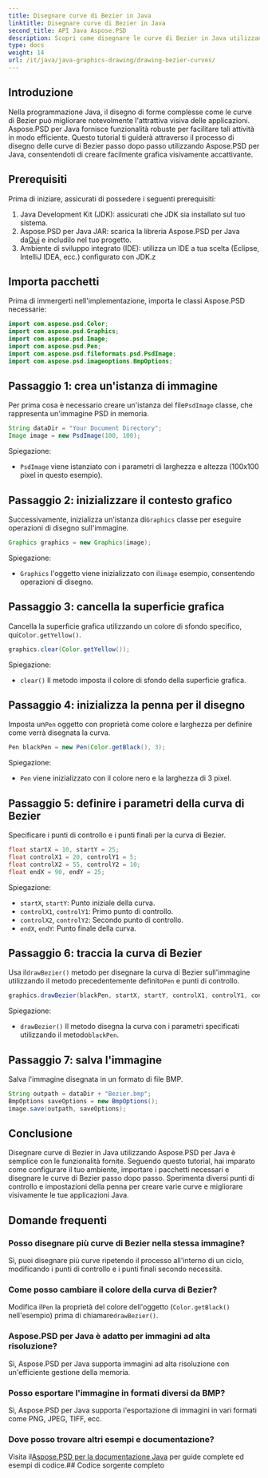 ```yaml
---
title: Disegnare curve di Bezier in Java
linktitle: Disegnare curve di Bezier in Java
second_title: API Java Aspose.PSD
description: Scopri come disegnare le curve di Bezier in Java utilizzando Aspose.PSD per Java. Segui la nostra guida passo passo con esempi di codice.
type: docs
weight: 14
url: /it/java/java-graphics-drawing/drawing-bezier-curves/
---
```

## Introduzione
Nella programmazione Java, il disegno di forme complesse come le curve di Bezier può migliorare notevolmente l'attrattiva visiva delle applicazioni. Aspose.PSD per Java fornisce funzionalità robuste per facilitare tali attività in modo efficiente. Questo tutorial ti guiderà attraverso il processo di disegno delle curve di Bezier passo dopo passo utilizzando Aspose.PSD per Java, consentendoti di creare facilmente grafica visivamente accattivante.
## Prerequisiti
Prima di iniziare, assicurati di possedere i seguenti prerequisiti:
1. Java Development Kit (JDK): assicurati che JDK sia installato sul tuo sistema.
2.  Aspose.PSD per Java JAR: scarica la libreria Aspose.PSD per Java da[Qui](https://releases.aspose.com/psd/java/) e includilo nel tuo progetto.
3. Ambiente di sviluppo integrato (IDE): utilizza un IDE a tua scelta (Eclipse, IntelliJ IDEA, ecc.) configurato con JDK.z
## Importa pacchetti
Prima di immergerti nell'implementazione, importa le classi Aspose.PSD necessarie:
```java
import com.aspose.psd.Color;
import com.aspose.psd.Graphics;
import com.aspose.psd.Image;
import com.aspose.psd.Pen;
import com.aspose.psd.fileformats.psd.PsdImage;
import com.aspose.psd.imageoptions.BmpOptions;
```
## Passaggio 1: crea un'istanza di immagine
 Per prima cosa è necessario creare un'istanza del file`PsdImage` classe, che rappresenta un'immagine PSD in memoria.
```java
String dataDir = "Your Document Directory";
Image image = new PsdImage(100, 100);
```
Spiegazione:
- `PsdImage` viene istanziato con i parametri di larghezza e altezza (100x100 pixel in questo esempio).
## Passaggio 2: inizializzare il contesto grafico
 Successivamente, inizializza un'istanza di`Graphics` classe per eseguire operazioni di disegno sull'immagine.
```java
Graphics graphics = new Graphics(image);
```
Spiegazione:
- `Graphics` l'oggetto viene inizializzato con il`image` esempio, consentendo operazioni di disegno.
## Passaggio 3: cancella la superficie grafica
Cancella la superficie grafica utilizzando un colore di sfondo specifico, qui`Color.getYellow()`.
```java
graphics.clear(Color.getYellow());
```
Spiegazione:
- `clear()` Il metodo imposta il colore di sfondo della superficie grafica.
## Passaggio 4: inizializza la penna per il disegno
 Imposta un`Pen` oggetto con proprietà come colore e larghezza per definire come verrà disegnata la curva.
```java
Pen blackPen = new Pen(Color.getBlack(), 3);
```
Spiegazione:
- `Pen` viene inizializzato con il colore nero e la larghezza di 3 pixel.
## Passaggio 5: definire i parametri della curva di Bezier
Specificare i punti di controllo e i punti finali per la curva di Bezier.
```java
float startX = 10, startY = 25;
float controlX1 = 20, controlY1 = 5;
float controlX2 = 55, controlY2 = 10;
float endX = 90, endY = 25;
```
Spiegazione:
- `startX`, `startY`: Punto iniziale della curva.
- `controlX1`, `controlY1`: Primo punto di controllo.
- `controlX2`, `controlY2`: Secondo punto di controllo.
- `endX`, `endY`: Punto finale della curva.
## Passaggio 6: traccia la curva di Bezier
 Usa il`drawBezier()` metodo per disegnare la curva di Bezier sull'immagine utilizzando il metodo precedentemente definito`Pen` e punti di controllo.
```java
graphics.drawBezier(blackPen, startX, startY, controlX1, controlY1, controlX2, controlY2, endX, endY);
```
Spiegazione:
- `drawBezier()` Il metodo disegna la curva con i parametri specificati utilizzando il metodo`blackPen`.
## Passaggio 7: salva l'immagine
Salva l'immagine disegnata in un formato di file BMP.
```java
String outpath = dataDir + "Bezier.bmp";
BmpOptions saveOptions = new BmpOptions();
image.save(outpath, saveOptions);
```
## Conclusione
Disegnare curve di Bezier in Java utilizzando Aspose.PSD per Java è semplice con le funzionalità fornite. Seguendo questo tutorial, hai imparato come configurare il tuo ambiente, importare i pacchetti necessari e disegnare le curve di Bezier passo dopo passo. Sperimenta diversi punti di controllo e impostazioni della penna per creare varie curve e migliorare visivamente le tue applicazioni Java.
## Domande frequenti
### Posso disegnare più curve di Bezier nella stessa immagine?
Sì, puoi disegnare più curve ripetendo il processo all'interno di un ciclo, modificando i punti di controllo e i punti finali secondo necessità.
### Come posso cambiare il colore della curva di Bezier?
 Modifica il`Pen` la proprietà del colore dell'oggetto (`Color.getBlack()` nell'esempio) prima di chiamare`drawBezier()`.
### Aspose.PSD per Java è adatto per immagini ad alta risoluzione?
Sì, Aspose.PSD per Java supporta immagini ad alta risoluzione con un'efficiente gestione della memoria.
### Posso esportare l'immagine in formati diversi da BMP?
Sì, Aspose.PSD per Java supporta l'esportazione di immagini in vari formati come PNG, JPEG, TIFF, ecc.
### Dove posso trovare altri esempi e documentazione?
 Visita il[Aspose.PSD per la documentazione Java](https://reference.aspose.com/psd/java/) per guide complete ed esempi di codice.## Codice sorgente completo